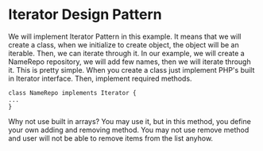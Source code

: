 # Iterator Design Pattern

We will implement Iterator Pattern in this example. It means that we will create a class, when we
initialize to create object, the object will be an iterable. Then, we can iterate through it. In our
example, we will create a NameRepo repository, we will add few names, then we will iterate through
it. This is pretty simple. When you create a class just implement PHP's built in Iterator interface.
Then, implement required methods.
    
    class NameRepo implements Iterator {
    ...
    }
 
Why not use built in arrays? You may use it, but in this method, you define your own adding and
removing method. You may not use remove method and user will not be able to remove items from the
list anyhow.
